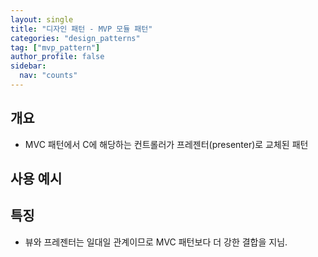 ```yaml
---
layout: single
title: "디자인 패턴 - MVP 모듈 패턴"
categories: "design_patterns"
tag: ["mvp_pattern"]
author_profile: false
sidebar:
  nav: "counts"
---
```


## 개요

- MVC 패턴에서 C에 해당하는 컨트롤러가 프레젠터(presenter)로 교체된 패턴

## 사용 예시

## 특징

- 뷰와 프레젠터는 일대일 관계이므로 MVC 패턴보다 더 강한 결합을 지님.
